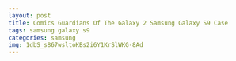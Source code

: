 ```yaml
---
layout: post
title: Comics Guardians Of The Galaxy 2 Samsung Galaxy S9 Case
tags: samsung galaxy s9
categories: samsung
img: 1dbS_s867wsltoKBs2i6Y1KrSlWKG-8Ad
---
```

